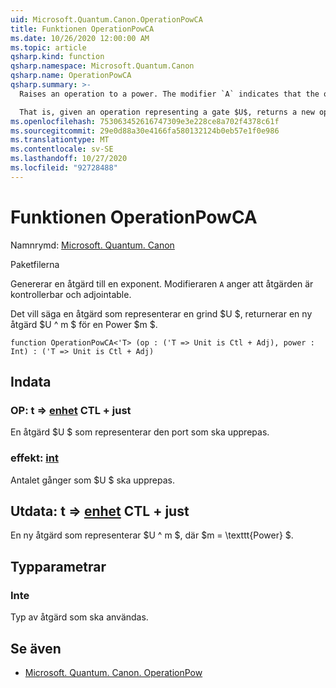 ```yaml
---
uid: Microsoft.Quantum.Canon.OperationPowCA
title: Funktionen OperationPowCA
ms.date: 10/26/2020 12:00:00 AM
ms.topic: article
qsharp.kind: function
qsharp.namespace: Microsoft.Quantum.Canon
qsharp.name: OperationPowCA
qsharp.summary: >-
  Raises an operation to a power. The modifier `A` indicates that the operation is controllable and adjointable.

  That is, given an operation representing a gate $U$, returns a new operation $U^m$ for a power $m$.
ms.openlocfilehash: 753063452616747309e3e228ce8a702f4378c61f
ms.sourcegitcommit: 29e0d88a30e4166fa580132124b0eb57e1f0e986
ms.translationtype: MT
ms.contentlocale: sv-SE
ms.lasthandoff: 10/27/2020
ms.locfileid: "92728488"
---
```

# <a name="operationpowca-function"></a>Funktionen OperationPowCA

Namnrymd: [Microsoft. Quantum. Canon](xref:Microsoft.Quantum.Canon)

Paketfilerna [](https://nuget.org/packages/)


Genererar en åtgärd till en exponent.
Modifieraren `A` anger att åtgärden är kontrollerbar och adjointable.

Det vill säga en åtgärd som representerar en grind $U $, returnerar en ny åtgärd $U ^ m $ för en Power $m $.

```qsharp
function OperationPowCA<'T> (op : ('T => Unit is Ctl + Adj), power : Int) : ('T => Unit is Ctl + Adj)
```


## <a name="input"></a>Indata

### <a name="op--t--unit-ctl--adj"></a>OP: t => [enhet](xref:microsoft.quantum.lang-ref.unit) CTL + just

En åtgärd $U $ som representerar den port som ska upprepas.


### <a name="power--int"></a>effekt: [int](xref:microsoft.quantum.lang-ref.int)

Antalet gånger som $U $ ska upprepas.



## <a name="output--t--unit-ctl--adj"></a>Utdata: t => [enhet](xref:microsoft.quantum.lang-ref.unit) CTL + just

En ny åtgärd som representerar $U ^ m $, där $m = \texttt{Power} $.

## <a name="type-parameters"></a>Typparametrar

### <a name="t"></a>Inte

Typ av åtgärd som ska användas.

## <a name="see-also"></a>Se även

- [Microsoft. Quantum. Canon. OperationPow](xref:Microsoft.Quantum.Canon.OperationPow)